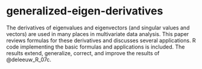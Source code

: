 # generalized-eigen-derivatives

The derivatives of eigenvalues and eigenvectors (and singular values and vectors)
are used in many places in multivariate data analysis. This paper reviews formulas for these derivatives 
and discusses several applications. R code implementing the basic formulas and applications is included. 
The results extend, generalize, correct, and improve the results of @deleeuw_R_07c.